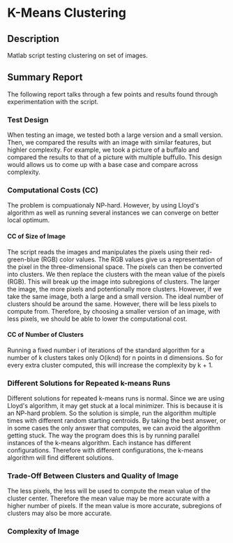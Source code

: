 # K-Means Clustering

## Description
Matlab script testing clustering on set of images. 

## Summary Report

The following report talks through a few points and results found through experimentation with the script.

### Test Design

When testing an image, we tested both a large version and a small version. Then, we compared the results with an image with similar features, but highler complexity. For example, we took a picture of a buffalo and compared the results to that of a picture with multiple buffullo. This design would allows us to come up with a base case and compare across complexity.

### Computational Costs (CC)

The problem is compuationaly NP-hard. However, by using Lloyd's algorithm as well as running several instances we can converge on better local optimum. 
	
#### CC of Size of Image

The script reads the images and manipulates the pixels using their red-green-blue (RGB) color values. The RGB values give us a representation of the pixel in the three-dimensional space. The pixels can then be converted into clusters. We then replace the clusters with the mean value of the pixels (RGB). This will break up the image into subregions of clusters. The larger the image, the more pixels and potentionally more clusters. However, if we take the same image, both a large and a small version. The ideal number of clusters should be around the same. However, there will be less pixels to compute from. Therefore, by choosing a smaller version of an image, with less pixels, we should be able to lower the computational cost. 

#### CC of Number of Clusters

Running a fixed number i of iterations of the standard algorithm for a number of k clusters takes only O(iknd) for n points in d dimensions. So for every extra cluster computed, this will increase the complexity by k + 1.

### Different Solutions for Repeated k-means Runs

Different solutions for repeated k-means runs is normal. Since we are using Lloyd's algorithm, it may get stuck at a local minimizer. This is because it is an NP-hard problem. So the solution is simple, run the algorithm multiple times with different random starting centroids. By taking the best answer, or in some cases the only answer that computes, we can avoid the algorithm getting stuck. The way the program does this is by running parallel instances of the k-means algorithm. Each instance has different configurations. Therefore with different configurations, the k-means algorithm will find different solutions. 


### Trade-Off Between Clusters and Quality of Image

The less pixels, the less will be used to compute the mean value of the cluster center. Therefore the mean value may be more accurate with a higher number of pixels. If the mean value is more accurate, subregions of clusters may also be more accurate.

### Complexity of Image